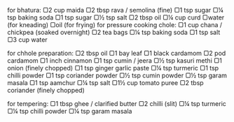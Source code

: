 for bhatura:
▢2 cup maida
▢2 tbsp rava / semolina (fine)
▢1 tsp sugar
▢¼ tsp baking soda
▢1 tsp sugar
▢½ tsp salt
▢2 tbsp oil
▢¼ cup curd
▢water (for kneading)
▢oil (for frying)
for pressure cooking chole:
▢1 cup chana / chickpea (soaked overnight)
▢2 tea bags
▢¼ tsp baking soda
▢1 tsp salt
▢3 cup water

for chhole preparation:
▢2 tbsp oil
▢1 bay leaf
▢1 black cardamom
▢2 pod cardamom
▢1 inch cinnamon
▢1 tsp cumin / jeera
▢½ tsp kasuri methi
▢1 onion (finely chopped)
▢1 tsp ginger garlic paste
▢¼ tsp turmeric
▢1 tsp chilli powder
▢1 tsp coriander powder
▢½ tsp cumin powder
▢½ tsp garam masala
▢1 tsp aamchur
▢¼ tsp salt
▢1½ cup tomato puree
▢2 tbsp coriander (finely chopped)

for tempering:
▢1 tbsp ghee / clarified butter
▢2 chilli (slit)
▢¼ tsp turmeric
▢¼ tsp chilli powder
▢¼ tsp garam masala